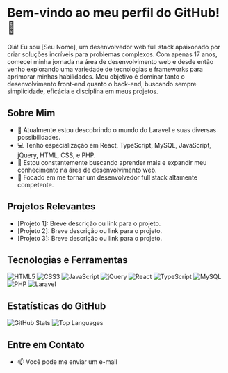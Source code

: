 # Bem-vindo ao meu perfil do GitHub! 👋

Olá! Eu sou [Seu Nome], um desenvolvedor web full stack apaixonado por criar soluções incríveis para problemas complexos. Com apenas 17 anos, comecei minha jornada na área de desenvolvimento web e desde então venho explorando uma variedade de tecnologias e frameworks para aprimorar minhas habilidades. Meu objetivo é dominar tanto o desenvolvimento front-end quanto o back-end, buscando sempre simplicidade, eficácia e disciplina em meus projetos.

## Sobre Mim

- 🌱 Atualmente estou descobrindo o mundo do Laravel e suas diversas possibilidades.
- 💻 Tenho especialização em React, TypeScript, MySQL, JavaScript, jQuery, HTML, CSS, e PHP.
- 🚀 Estou constantemente buscando aprender mais e expandir meu conhecimento na área de desenvolvimento web.
- 🎯 Focado em me tornar um desenvolvedor full stack altamente competente.

## Projetos Relevantes

- [Projeto 1]: Breve descrição ou link para o projeto.
- [Projeto 2]: Breve descrição ou link para o projeto.
- [Projeto 3]: Breve descrição ou link para o projeto.

## Tecnologias e Ferramentas

![HTML5](https://img.shields.io/badge/HTML5-orange?style=for-the-badge&logo=html5&logoColor=white&labelColor=orange)
![CSS3](https://img.shields.io/badge/CSS3-5188FE?style=for-the-badge&logo=css3&logoColor=white&labelColor=5188FE)
![JavaScript](https://img.shields.io/badge/JavaScript-FFDC0B?style=for-the-badge&logo=javascript&logoColor=000&labelColor=FFDC0B)
![jQuery](https://img.shields.io/badge/jQuery-0769AD?style=for-the-badge&logo=jquery&logoColor=white&labelColor=0769AD)
![React](https://img.shields.io/badge/React-222?style=for-the-badge&logo=react&logoColor=61DBFB&labelColor=222)
![TypeScript](https://img.shields.io/badge/TypeScript-3276E6?style=for-the-badge&logo=typescript&logoColor=white&labelColor=3276E6)
![MySQL](https://img.shields.io/badge/MySQL-F29221?style=for-the-badge&logo=mysql&logoColor=white&labelColor=F29221)
![PHP](https://img.shields.io/badge/PHP-4F5B93?style=for-the-badge&logo=php&logoColor=white&labelColor=4F5B93)
![Laravel](https://img.shields.io/badge/Laravel-FF2D20?style=for-the-badge&logo=laravel&logoColor=white&labelColor=FF2D20)

## Estatísticas do GitHub

![GitHub Stats](https://github-readme-stats.vercel.app/api?username=SeuNome&count_private=true&show_icons=true&theme=github_dark&hide=contribs,issues)
![Top Languages](https://github-readme-stats.vercel.app/api/top-langs/?username=SeuNome&layout=compact&count_private=true&show_icons=true&theme=github_dark)

## Entre em Contato

- 📫 Você pode me enviar um e-mail
